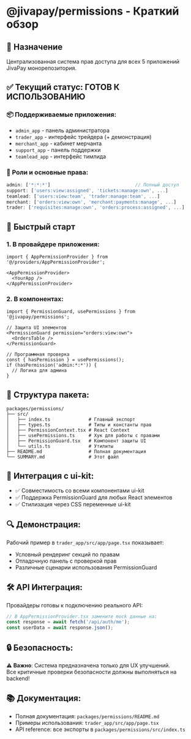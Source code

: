 # @jivapay/permissions - Краткий обзор

## 🎯 Назначение
Централизованная система прав доступа для всех 5 приложений JivaPay монорепозитория.

## ✅ Текущий статус: ГОТОВ К ИСПОЛЬЗОВАНИЮ

### 📦 Поддерживаемые приложения:
- `admin_app` - панель администратора
- `trader_app` - интерфейс трейдера (+ демонстрация)
- `merchant_app` - кабинет мерчанта
- `support_app` - панель поддержки
- `teamlead_app` - интерфейс тимлида

### 🔑 Роли и основные права:
```typescript
admin: ['*:*:*']                               // Полный доступ
support: ['users:view:assigned', 'tickets:manage:own', ...]
teamlead: ['users:view:team', 'trader:manage:team', ...]
merchant: ['orders:view:own', 'merchant:payments:manage', ...]
trader: ['requisites:manage:own', 'orders:process:assigned', ...]
```

## 🚀 Быстрый старт

### 1. В провайдере приложения:
```tsx
import { AppPermissionProvider } from '@/providers/AppPermissionProvider';

<AppPermissionProvider>
  <YourApp />
</AppPermissionProvider>
```

### 2. В компонентах:
```tsx
import { PermissionGuard, usePermissions } from '@jivapay/permissions';

// Защита UI элементов
<PermissionGuard permission="orders:view:own">
  <OrdersTable />
</PermissionGuard>

// Программная проверка
const { hasPermission } = usePermissions();
if (hasPermission('admin:*:*')) {
  // Логика для админа
}
```

## 📁 Структура пакета:
```
packages/permissions/
├── src/
│   ├── index.ts              # Главный экспорт
│   ├── types.ts              # Типы и константы прав
│   ├── PermissionContext.tsx # React Context
│   ├── usePermissions.ts     # Хук для работы с правами
│   ├── PermissionGuard.tsx   # Компонент защиты UI
│   └── utils.ts              # Утилиты
├── README.md                 # Полная документация
└── SUMMARY.md                # Этот файл
```

## 🎨 Интеграция с ui-kit:
- ✅ Совместимость со всеми компонентами ui-kit
- ✅ Поддержка PermissionGuard для любых React элементов
- ✅ Стилизация через CSS переменные ui-kit

## 🔍 Демонстрация:
Рабочий пример в `trader_app/src/app/page.tsx` показывает:
- Условный рендеринг секций по правам
- Отладочную панель с проверкой прав
- Различные сценарии использования PermissionGuard

## 🛠 API Интеграция:
Провайдеры готовы к подключению реального API:
```typescript
// В AppPermissionProvider.tsx замените mock данные на:
const response = await fetch('/api/auth/me');
const userData = await response.json();
```

## 🔒 Безопасность:
⚠️ **Важно**: Система предназначена только для UX улучшений.  
Все критичные проверки безопасности должны выполняться на backend!

## 📚 Документация:
- Полная документация: `packages/permissions/README.md`
- Примеры использования: `trader_app/src/app/page.tsx`
- API reference: все экспорты в `packages/permissions/src/index.ts` 